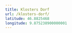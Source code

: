 ```yaml
---
title: Klosters Dorf
url: /klosters-dorf/
latitude: 46.8825468
longitude: 9.875238900000001
---
```

